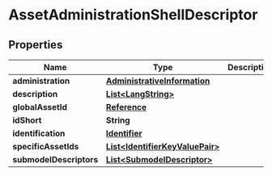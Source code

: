 # AssetAdministrationShellDescriptor

## Properties
Name | Type | Description | Notes
------------ | ------------- | ------------- | -------------
**administration** | [**AdministrativeInformation**](AdministrativeInformation.md) |  |  [optional]
**description** | [**List&lt;LangString&gt;**](LangString.md) |  |  [optional]
**globalAssetId** | [**Reference**](Reference.md) |  |  [optional]
**idShort** | **String** |  |  [optional]
**identification** | [**Identifier**](Identifier.md) |  | 
**specificAssetIds** | [**List&lt;IdentifierKeyValuePair&gt;**](IdentifierKeyValuePair.md) |  |  [optional]
**submodelDescriptors** | [**List&lt;SubmodelDescriptor&gt;**](SubmodelDescriptor.md) |  |  [optional]
